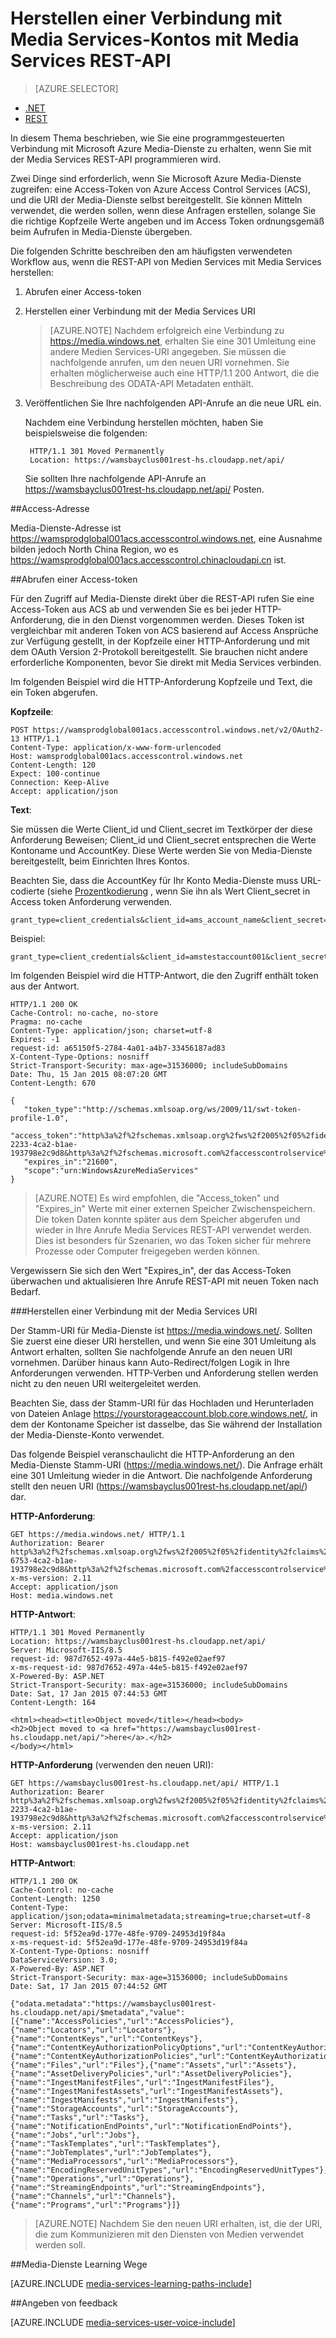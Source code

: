 <properties 
    pageTitle="Herstellen einer Verbindung mit Media Services-Kontos mit REST-API | Microsoft Azure" 
    description="In diesem Thema veranschaulicht, wie die Verbindung zu Media-Dienste Einzelhandelsabonnements REST-API." 
    services="media-services" 
    documentationCenter="" 
    authors="Juliako" 
    manager="erikre" 
    editor=""/>

<tags 
    ms.service="media-services" 
    ms.workload="media" 
    ms.tgt_pltfrm="na" 
    ms.devlang="dotnet" 
    ms.topic="article" 
    ms.date="09/26/2016"  
    ms.author="juliako"/>


# <a name="connecting-to-media-services-account-using-media-services-rest-api"></a>Herstellen einer Verbindung mit Media Services-Kontos mit Media Services REST-API

> [AZURE.SELECTOR]
- [.NET](media-services-dotnet-connect-programmatically.md)
- [REST](media-services-rest-connect-programmatically.md)

In diesem Thema beschrieben, wie Sie eine programmgesteuerten Verbindung mit Microsoft Azure Media-Dienste zu erhalten, wenn Sie mit der Media Services REST-API programmieren wird.

Zwei Dinge sind erforderlich, wenn Sie Microsoft Azure Media-Dienste zugreifen: eine Access-Token von Azure Access Control Services (ACS), und die URI der Media-Dienste selbst bereitgestellt. Sie können Mitteln verwendet, die werden sollen, wenn diese Anfragen erstellen, solange Sie die richtige Kopfzeile Werte angeben und im Access Token ordnungsgemäß beim Aufrufen in Media-Dienste übergeben.

Die folgenden Schritte beschreiben den am häufigsten verwendeten Workflow aus, wenn die REST-API von Medien Services mit Media Services herstellen:

1. Abrufen einer Access-token 
2. Herstellen einer Verbindung mit der Media Services URI 

    >[AZURE.NOTE] Nachdem erfolgreich eine Verbindung zu https://media.windows.net, erhalten Sie eine 301 Umleitung eine andere Medien Services-URI angegeben. Sie müssen die nachfolgende anrufen, um den neuen URI vornehmen.
Sie erhalten möglicherweise auch eine HTTP/1.1 200 Antwort, die die Beschreibung des ODATA-API Metadaten enthält.

3. Veröffentlichen Sie Ihre nachfolgenden API-Anrufe an die neue URL ein. 

    Nachdem eine Verbindung herstellen möchten, haben Sie beispielsweise die folgenden:

        HTTP/1.1 301 Moved Permanently
        Location: https://wamsbayclus001rest-hs.cloudapp.net/api/

    Sie sollten Ihre nachfolgende API-Anrufe an https://wamsbayclus001rest-hs.cloudapp.net/api/ Posten.

##<a name="access-control-address"></a>Access-Adresse

Media-Dienste-Adresse ist https://wamsprodglobal001acs.accesscontrol.windows.net, eine Ausnahme bilden jedoch North China Region, wo es https://wamsprodglobal001acs.accesscontrol.chinacloudapi.cn ist.

##<a name="getting-an-access-token"></a>Abrufen einer Access-token

Für den Zugriff auf Media-Dienste direkt über die REST-API rufen Sie eine Access-Token aus ACS ab und verwenden Sie es bei jeder HTTP-Anforderung, die in den Dienst vorgenommen werden. Dieses Token ist vergleichbar mit anderen Token von ACS basierend auf Access Ansprüche zur Verfügung gestellt, in der Kopfzeile einer HTTP-Anforderung und mit dem OAuth Version 2-Protokoll bereitgestellt. Sie brauchen nicht andere erforderliche Komponenten, bevor Sie direkt mit Media Services verbinden.

Im folgenden Beispiel wird die HTTP-Anforderung Kopfzeile und Text, die ein Token abgerufen.

**Kopfzeile**:

    POST https://wamsprodglobal001acs.accesscontrol.windows.net/v2/OAuth2-13 HTTP/1.1
    Content-Type: application/x-www-form-urlencoded
    Host: wamsprodglobal001acs.accesscontrol.windows.net
    Content-Length: 120
    Expect: 100-continue
    Connection: Keep-Alive
    Accept: application/json

    
**Text**:

Sie müssen die Werte Client_id und Client_secret im Textkörper der diese Anforderung Beweisen; Client_id und Client_secret entsprechen die Werte Kontoname und AccountKey. Diese Werte werden Sie von Media-Dienste bereitgestellt, beim Einrichten Ihres Kontos. 

Beachten Sie, dass die AccountKey für Ihr Konto Media-Dienste muss URL-codierte (siehe [Prozentkodierung](http://tools.ietf.org/html/rfc3986#section-2.1) , wenn Sie ihn als Wert Client_secret in Access token Anforderung verwenden.

    grant_type=client_credentials&client_id=ams_account_name&client_secret=URL_encoded_ams_account_key&scope=urn%3aWindowsAzureMediaServices


Beispiel: 

    grant_type=client_credentials&client_id=amstestaccount001&client_secret=wUNbKhNj07oqjqU3Ah9R9f4kqTJ9avPpfe6Pk3YZ7ng%3d&scope=urn%3aWindowsAzureMediaServices


Im folgenden Beispiel wird die HTTP-Antwort, die den Zugriff enthält token aus der Antwort.

    HTTP/1.1 200 OK
    Cache-Control: no-cache, no-store
    Pragma: no-cache
    Content-Type: application/json; charset=utf-8
    Expires: -1
    request-id: a65150f5-2784-4a01-a4b7-33456187ad83
    X-Content-Type-Options: nosniff
    Strict-Transport-Security: max-age=31536000; includeSubDomains
    Date: Thu, 15 Jan 2015 08:07:20 GMT
    Content-Length: 670
    
    {  
       "token_type":"http://schemas.xmlsoap.org/ws/2009/11/swt-token-profile-1.0",
       "access_token":"http%3a%2f%2fschemas.xmlsoap.org%2fws%2f2005%2f05%2fidentity%2fclaims%2fnameidentifier=amstestaccount001&urn%3aSubscriptionId=z7f19258-2233-4ca2-b1ae-193798e2c9d8&http%3a%2f%2fschemas.microsoft.com%2faccesscontrolservice%2f2010%2f07%2fclaims%2fidentityprovider=https%3a%2f%2fwamsprodglobal001acs.accesscontrol.windows.net%2f&Audience=urn%3aWindowsAzureMediaServices&ExpiresOn=1421330840&Issuer=https%3a%2f%2fwamsprodglobal001acs.accesscontrol.windows.net%2f&HMACSHA256=uf69n82KlqZmkJDNxhJkOxpyIpA2HDyeGUTtSnq1vlE%3d",
       "expires_in":"21600",
       "scope":"urn:WindowsAzureMediaServices"
    }
    

>[AZURE.NOTE]
Es wird empfohlen, die "Access_token" und "Expires_in" Werte mit einer externen Speicher Zwischenspeichern. Die token Daten konnte später aus dem Speicher abgerufen und wieder in Ihre Anrufe Media Services REST-API verwendet werden. Dies ist besonders für Szenarien, wo das Token sicher für mehrere Prozesse oder Computer freigegeben werden können.

Vergewissern Sie sich den Wert "Expires_in", der das Access-Token überwachen und aktualisieren Ihre Anrufe REST-API mit neuen Token nach Bedarf.

###<a name="connecting-to-the-media-services-uri"></a>Herstellen einer Verbindung mit der Media Services URI

Der Stamm-URI für Media-Dienste ist https://media.windows.net/. Sollten Sie zuerst eine dieser URI herstellen, und wenn Sie eine 301 Umleitung als Antwort erhalten, sollten Sie nachfolgende Anrufe an den neuen URI vornehmen. Darüber hinaus kann Auto-Redirect/folgen Logik in Ihre Anforderungen verwenden. HTTP-Verben und Anforderung stellen werden nicht zu den neuen URI weitergeleitet werden.

Beachten Sie, dass der Stamm-URI für das Hochladen und Herunterladen von Dateien Anlage https://yourstorageaccount.blob.core.windows.net/, in dem der Kontoname Speicher ist dasselbe, das Sie während der Installation der Media-Dienste-Konto verwendet.

Das folgende Beispiel veranschaulicht die HTTP-Anforderung an den Media-Dienste Stamm-URI (https://media.windows.net/). Die Anfrage erhält eine 301 Umleitung wieder in die Antwort. Die nachfolgende Anforderung stellt den neuen URI (https://wamsbayclus001rest-hs.cloudapp.net/api/) dar.     

**HTTP-Anforderung**:
    
    GET https://media.windows.net/ HTTP/1.1
    Authorization: Bearer http%3a%2f%2fschemas.xmlsoap.org%2fws%2f2005%2f05%2fidentity%2fclaims%2fnameidentifier=amstestaccount001&urn%3aSubscriptionId=z7f19258-6753-4ca2-b1ae-193798e2c9d8&http%3a%2f%2fschemas.microsoft.com%2faccesscontrolservice%2f2010%2f07%2fclaims%2fidentityprovider=https%3a%2f%2fwamsprodglobal001acs.accesscontrol.windows.net%2f&Audience=urn%3aWindowsAzureMediaServices&ExpiresOn=1421500579&Issuer=https%3a%2f%2fwamsprodglobal001acs.accesscontrol.windows.net%2f&HMACSHA256=ElVWXOnMVggFQl%2ft9vhdcv1qH1n%2fE8l3hRef4zPmrzg%3d
    x-ms-version: 2.11
    Accept: application/json
    Host: media.windows.net


**HTTP-Antwort**:
    
    HTTP/1.1 301 Moved Permanently
    Location: https://wamsbayclus001rest-hs.cloudapp.net/api/
    Server: Microsoft-IIS/8.5
    request-id: 987d7652-497a-44e5-b815-f492e02aef97
    x-ms-request-id: 987d7652-497a-44e5-b815-f492e02aef97
    X-Powered-By: ASP.NET
    Strict-Transport-Security: max-age=31536000; includeSubDomains
    Date: Sat, 17 Jan 2015 07:44:53 GMT
    Content-Length: 164
    
    <html><head><title>Object moved</title></head><body>
    <h2>Object moved to <a href="https://wamsbayclus001rest-hs.cloudapp.net/api/">here</a>.</h2>
    </body></html>


**HTTP-Anforderung** (verwenden den neuen URI):
            
    GET https://wamsbayclus001rest-hs.cloudapp.net/api/ HTTP/1.1
    Authorization: Bearer http%3a%2f%2fschemas.xmlsoap.org%2fws%2f2005%2f05%2fidentity%2fclaims%2fnameidentifier=amstestaccount001&urn%3aSubscriptionId=z7f19258-2233-4ca2-b1ae-193798e2c9d8&http%3a%2f%2fschemas.microsoft.com%2faccesscontrolservice%2f2010%2f07%2fclaims%2fidentityprovider=https%3a%2f%2fwamsprodglobal001acs.accesscontrol.windows.net%2f&Audience=urn%3aWindowsAzureMediaServices&ExpiresOn=1421500579&Issuer=https%3a%2f%2fwamsprodglobal001acs.accesscontrol.windows.net%2f&HMACSHA256=ElVWXOnMVggFQl%2ft9vhdcv1qH1n%2fE8l3hRef4zPmrzg%3d
    x-ms-version: 2.11
    Accept: application/json
    Host: wamsbayclus001rest-hs.cloudapp.net


**HTTP-Antwort**:
    
    HTTP/1.1 200 OK
    Cache-Control: no-cache
    Content-Length: 1250
    Content-Type: application/json;odata=minimalmetadata;streaming=true;charset=utf-8
    Server: Microsoft-IIS/8.5
    request-id: 5f52ea9d-177e-48fe-9709-24953d19f84a
    x-ms-request-id: 5f52ea9d-177e-48fe-9709-24953d19f84a
    X-Content-Type-Options: nosniff
    DataServiceVersion: 3.0;
    X-Powered-By: ASP.NET
    Strict-Transport-Security: max-age=31536000; includeSubDomains
    Date: Sat, 17 Jan 2015 07:44:52 GMT
    
    {"odata.metadata":"https://wamsbayclus001rest-hs.cloudapp.net/api/$metadata","value":[{"name":"AccessPolicies","url":"AccessPolicies"},{"name":"Locators","url":"Locators"},{"name":"ContentKeys","url":"ContentKeys"},{"name":"ContentKeyAuthorizationPolicyOptions","url":"ContentKeyAuthorizationPolicyOptions"},{"name":"ContentKeyAuthorizationPolicies","url":"ContentKeyAuthorizationPolicies"},{"name":"Files","url":"Files"},{"name":"Assets","url":"Assets"},{"name":"AssetDeliveryPolicies","url":"AssetDeliveryPolicies"},{"name":"IngestManifestFiles","url":"IngestManifestFiles"},{"name":"IngestManifestAssets","url":"IngestManifestAssets"},{"name":"IngestManifests","url":"IngestManifests"},{"name":"StorageAccounts","url":"StorageAccounts"},{"name":"Tasks","url":"Tasks"},{"name":"NotificationEndPoints","url":"NotificationEndPoints"},{"name":"Jobs","url":"Jobs"},{"name":"TaskTemplates","url":"TaskTemplates"},{"name":"JobTemplates","url":"JobTemplates"},{"name":"MediaProcessors","url":"MediaProcessors"},{"name":"EncodingReservedUnitTypes","url":"EncodingReservedUnitTypes"},{"name":"Operations","url":"Operations"},{"name":"StreamingEndpoints","url":"StreamingEndpoints"},{"name":"Channels","url":"Channels"},{"name":"Programs","url":"Programs"}]}
     


>[AZURE.NOTE] Nachdem Sie den neuen URI erhalten, ist, die der URI, die zum Kommunizieren mit den Diensten von Medien verwendet werden soll. 


##<a name="media-services-learning-paths"></a>Media-Dienste Learning Wege

[AZURE.INCLUDE [media-services-learning-paths-include](../../includes/media-services-learning-paths-include.md)]

##<a name="provide-feedback"></a>Angeben von feedback

[AZURE.INCLUDE [media-services-user-voice-include](../../includes/media-services-user-voice-include.md)]
